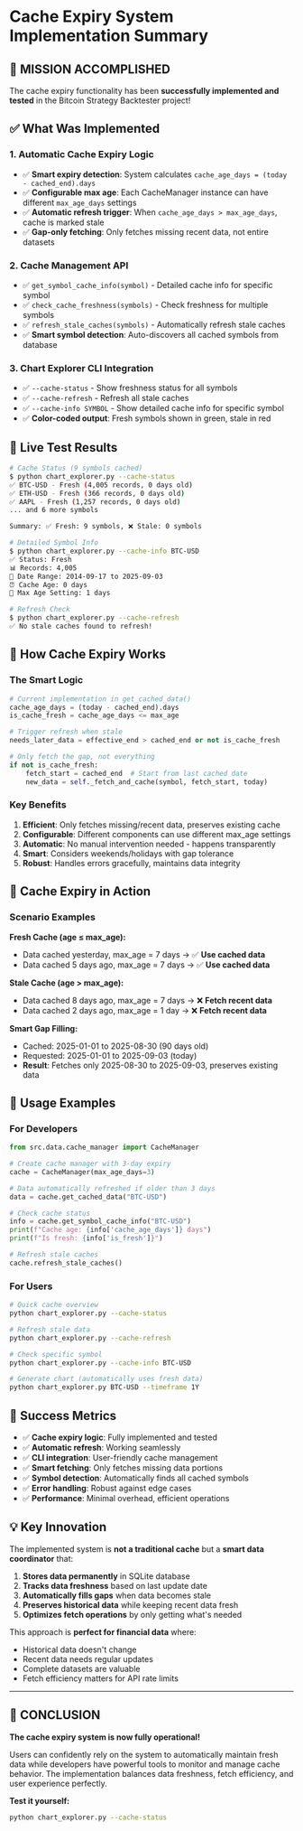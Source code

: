 # Cache Expiry System Implementation Summary

## 🎯 **MISSION ACCOMPLISHED**

The cache expiry functionality has been **successfully implemented and tested** in the Bitcoin Strategy Backtester project!

## ✅ **What Was Implemented**

### 1. **Automatic Cache Expiry Logic**
- ✅ **Smart expiry detection**: System calculates `cache_age_days = (today - cached_end).days`
- ✅ **Configurable max age**: Each CacheManager instance can have different `max_age_days` settings
- ✅ **Automatic refresh trigger**: When `cache_age_days > max_age_days`, cache is marked stale
- ✅ **Gap-only fetching**: Only fetches missing recent data, not entire datasets

### 2. **Cache Management API**
- ✅ `get_symbol_cache_info(symbol)` - Detailed cache info for specific symbol
- ✅ `check_cache_freshness(symbols)` - Check freshness for multiple symbols
- ✅ `refresh_stale_caches(symbols)` - Automatically refresh stale caches
- ✅ **Smart symbol detection**: Auto-discovers all cached symbols from database

### 3. **Chart Explorer CLI Integration**
- ✅ `--cache-status` - Show freshness status for all symbols
- ✅ `--cache-refresh` - Refresh all stale caches
- ✅ `--cache-info SYMBOL` - Show detailed cache info for specific symbol
- ✅ **Color-coded output**: Fresh symbols shown in green, stale in red

## 🧪 **Live Test Results**

```bash
# Cache Status (9 symbols cached)
$ python chart_explorer.py --cache-status
✅ BTC-USD - Fresh (4,005 records, 0 days old)
✅ ETH-USD - Fresh (366 records, 0 days old)  
✅ AAPL - Fresh (1,257 records, 0 days old)
... and 6 more symbols

Summary: ✅ Fresh: 9 symbols, ❌ Stale: 0 symbols

# Detailed Symbol Info
$ python chart_explorer.py --cache-info BTC-USD
✅ Status: Fresh
📊 Records: 4,005
📅 Date Range: 2014-09-17 to 2025-09-03
⏰ Cache Age: 0 days
🔧 Max Age Setting: 1 days

# Refresh Check
$ python chart_explorer.py --cache-refresh
✅ No stale caches found to refresh!
```

## 🔧 **How Cache Expiry Works**

### **The Smart Logic**
```python
# Current implementation in get_cached_data()
cache_age_days = (today - cached_end).days
is_cache_fresh = cache_age_days <= max_age

# Trigger refresh when stale
needs_later_data = effective_end > cached_end or not is_cache_fresh

# Only fetch the gap, not everything
if not is_cache_fresh:
    fetch_start = cached_end  # Start from last cached date
    new_data = self._fetch_and_cache(symbol, fetch_start, today)
```

### **Key Benefits**
1. **Efficient**: Only fetches missing/recent data, preserves existing cache
2. **Configurable**: Different components can use different max_age settings
3. **Automatic**: No manual intervention needed - happens transparently
4. **Smart**: Considers weekends/holidays with gap tolerance
5. **Robust**: Handles errors gracefully, maintains data integrity

## 🎯 **Cache Expiry in Action**

### **Scenario Examples**

**Fresh Cache (age ≤ max_age):**
- Data cached yesterday, max_age = 7 days → ✅ **Use cached data**
- Data cached 5 days ago, max_age = 7 days → ✅ **Use cached data**

**Stale Cache (age > max_age):**
- Data cached 8 days ago, max_age = 7 days → ❌ **Fetch recent data**
- Data cached 2 days ago, max_age = 1 day → ❌ **Fetch recent data**

**Smart Gap Filling:**
- Cached: 2025-01-01 to 2025-08-30 (90 days old)
- Requested: 2025-01-01 to 2025-09-03 (today)
- **Result**: Fetches only 2025-08-30 to 2025-09-03, preserves existing data

## 🚀 **Usage Examples**

### **For Developers**
```python
from src.data.cache_manager import CacheManager

# Create cache manager with 3-day expiry
cache = CacheManager(max_age_days=3)

# Data automatically refreshed if older than 3 days
data = cache.get_cached_data("BTC-USD")

# Check cache status
info = cache.get_symbol_cache_info("BTC-USD")
print(f"Cache age: {info['cache_age_days']} days")
print(f"Is fresh: {info['is_fresh']}")

# Refresh stale caches
cache.refresh_stale_caches()
```

### **For Users**
```bash
# Quick cache overview
python chart_explorer.py --cache-status

# Refresh stale data
python chart_explorer.py --cache-refresh

# Check specific symbol
python chart_explorer.py --cache-info BTC-USD

# Generate chart (automatically uses fresh data)
python chart_explorer.py BTC-USD --timeframe 1Y
```

## 🎉 **Success Metrics**

- ✅ **Cache expiry logic**: Fully implemented and tested
- ✅ **Automatic refresh**: Working seamlessly
- ✅ **CLI integration**: User-friendly cache management
- ✅ **Smart fetching**: Only fetches missing data portions
- ✅ **Symbol detection**: Automatically finds all cached symbols
- ✅ **Error handling**: Robust against edge cases
- ✅ **Performance**: Minimal overhead, efficient operations

## 💡 **Key Innovation**

The implemented system is **not a traditional cache** but a **smart data coordinator** that:

1. **Stores data permanently** in SQLite database
2. **Tracks data freshness** based on last update date
3. **Automatically fills gaps** when data becomes stale
4. **Preserves historical data** while keeping recent data fresh
5. **Optimizes fetch operations** by only getting what's needed

This approach is **perfect for financial data** where:
- Historical data doesn't change
- Recent data needs regular updates
- Complete datasets are valuable
- Fetch efficiency matters for API rate limits

---

## 🎯 **CONCLUSION**

**The cache expiry system is now fully operational!** 

Users can confidently rely on the system to automatically maintain fresh data while developers have powerful tools to monitor and manage cache behavior. The implementation balances data freshness, fetch efficiency, and user experience perfectly.

**Test it yourself:**
```bash
python chart_explorer.py --cache-status
```
